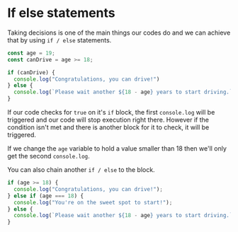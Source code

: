 # If else statements
Taking decisions is one of the main things our codes do and we can achieve that by using `if / else` statements.

```javascript
const age = 19;
const canDrive = age >= 18;

if (canDrive) {
  console.log("Congratulations, you can drive!")
} else {
  console.log(`Please wait another ${18 - age} years to start driving.`)
}
```

If our code checks for `true` on it's `if` block, the first `console.log` will be triggered and our code will stop execution right there. However if the condition isn't met and there is another block for it to check, it will be triggered.

If we change the `age` variable to hold a value smaller than 18 then we'll only get the second `console.log`.

You can also chain another `if / else` to the block.

```javascript
if (age >= 18) {
  console.log("Congratulations, you can drive!");
} else if (age === 18) {
  console.log("You're on the sweet spot to start!");
} else {
  console.log(`Please wait another ${18 - age} years to start driving.`);
}
```